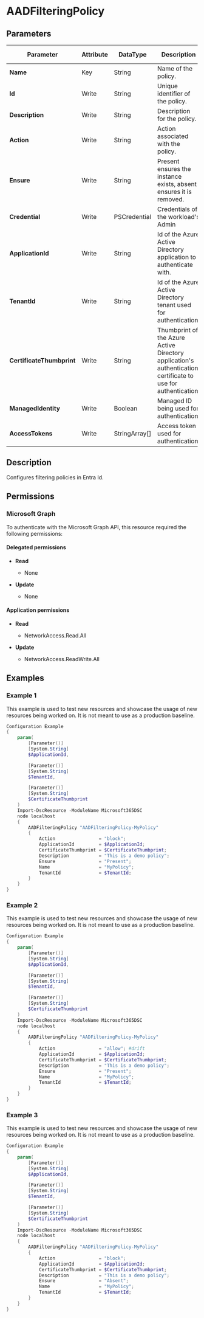 ﻿# AADFilteringPolicy

## Parameters

| Parameter | Attribute | DataType | Description | Allowed Values |
| --- | --- | --- | --- | --- |
| **Name** | Key | String | Name of the policy. | |
| **Id** | Write | String | Unique identifier of the policy. | |
| **Description** | Write | String | Description for the policy. | |
| **Action** | Write | String | Action associated with the policy. | |
| **Ensure** | Write | String | Present ensures the instance exists, absent ensures it is removed. | `Absent`, `Present` |
| **Credential** | Write | PSCredential | Credentials of the workload's Admin | |
| **ApplicationId** | Write | String | Id of the Azure Active Directory application to authenticate with. | |
| **TenantId** | Write | String | Id of the Azure Active Directory tenant used for authentication. | |
| **CertificateThumbprint** | Write | String | Thumbprint of the Azure Active Directory application's authentication certificate to use for authentication. | |
| **ManagedIdentity** | Write | Boolean | Managed ID being used for authentication. | |
| **AccessTokens** | Write | StringArray[] | Access token used for authentication. | |


## Description

Configures filtering policies in Entra Id.

## Permissions

### Microsoft Graph

To authenticate with the Microsoft Graph API, this resource required the following permissions:

#### Delegated permissions

- **Read**

    - None

- **Update**

    - None

#### Application permissions

- **Read**

    - NetworkAccess.Read.All

- **Update**

    - NetworkAccess.ReadWrite.All

## Examples

### Example 1

This example is used to test new resources and showcase the usage of new resources being worked on.
It is not meant to use as a production baseline.

```powershell
Configuration Example
{
    param(
        [Parameter()]
        [System.String]
        $ApplicationId,

        [Parameter()]
        [System.String]
        $TenantId,

        [Parameter()]
        [System.String]
        $CertificateThumbprint
    )
    Import-DscResource -ModuleName Microsoft365DSC
    node localhost
    {
        AADFilteringPolicy "AADFilteringPolicy-MyPolicy"
        {
            Action                = "block";
            ApplicationId         = $ApplicationId;
            CertificateThumbprint = $CertificateThumbprint;
            Description           = "This is a demo policy";
            Ensure                = "Present";
            Name                  = "MyPolicy";
            TenantId              = $TenantId;
        }
    }
}
```

### Example 2

This example is used to test new resources and showcase the usage of new resources being worked on.
It is not meant to use as a production baseline.

```powershell
Configuration Example
{
    param(
        [Parameter()]
        [System.String]
        $ApplicationId,

        [Parameter()]
        [System.String]
        $TenantId,

        [Parameter()]
        [System.String]
        $CertificateThumbprint
    )
    Import-DscResource -ModuleName Microsoft365DSC
    node localhost
    {
        AADFilteringPolicy "AADFilteringPolicy-MyPolicy"
        {
            Action                = "allow"; #drift
            ApplicationId         = $ApplicationId;
            CertificateThumbprint = $CertificateThumbprint;
            Description           = "This is a demo policy";
            Ensure                = "Present";
            Name                  = "MyPolicy";
            TenantId              = $TenantId;
        }
    }
}
```

### Example 3

This example is used to test new resources and showcase the usage of new resources being worked on.
It is not meant to use as a production baseline.

```powershell
Configuration Example
{
    param(
        [Parameter()]
        [System.String]
        $ApplicationId,

        [Parameter()]
        [System.String]
        $TenantId,

        [Parameter()]
        [System.String]
        $CertificateThumbprint
    )
    Import-DscResource -ModuleName Microsoft365DSC
    node localhost
    {
        AADFilteringPolicy "AADFilteringPolicy-MyPolicy"
        {
            Action                = "block";
            ApplicationId         = $ApplicationId;
            CertificateThumbprint = $CertificateThumbprint;
            Description           = "This is a demo policy";
            Ensure                = "Absent";
            Name                  = "MyPolicy";
            TenantId              = $TenantId;
        }
    }
}
```

